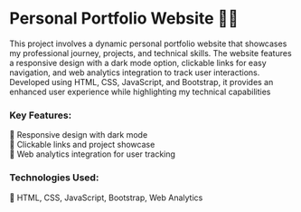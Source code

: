 # Personal Portfolio Website 👨‍💻
This project involves a dynamic personal portfolio website that showcases my professional journey, projects, and technical skills. The website features a responsive design with a dark mode option, clickable links for easy navigation, and web analytics integration to track user interactions. Developed using HTML, CSS, JavaScript, and Bootstrap, it provides an enhanced user experience while highlighting my technical capabilities

<h3>Key Features:</h3>
🚀 Responsive design with dark mode
</br>
🚀 Clickable links and project showcase
</br>
🚀 Web analytics integration for user tracking

<h3>Technologies Used:</h3>
🚀 HTML, CSS, JavaScript, Bootstrap, Web Analytics
